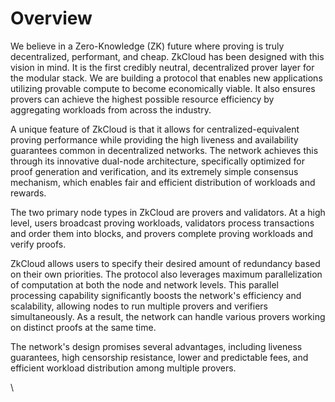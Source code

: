 # Overview

We believe in a Zero-Knowledge (ZK) future where proving is truly decentralized, performant, and cheap. ZkCloud has been designed with this vision in mind. It is the first credibly neutral, decentralized prover layer for the modular stack. We are building a protocol that enables new applications utilizing provable compute to become economically viable. It also ensures provers can achieve the highest possible resource efficiency by aggregating workloads from across the industry.

A unique feature of ZkCloud is that it allows for centralized-equivalent proving performance while providing the high liveness and availability guarantees common in decentralized networks. The network achieves this through its innovative dual-node architecture, specifically optimized for proof generation and verification, and its extremely simple consensus mechanism, which enables fair and efficient distribution of workloads and rewards.

The two primary node types in ZkCloud are provers and validators. At a high level, users broadcast proving workloads, validators process transactions and order them into blocks, and provers complete proving workloads and verify proofs.

ZkCloud allows users to specify their desired amount of redundancy based on their own priorities. The protocol also leverages maximum parallelization of computation at both the node and network levels. This parallel processing capability significantly boosts the network's efficiency and scalability, allowing nodes to run multiple provers and verifiers simultaneously. As a result, the network can handle various provers working on distinct proofs at the same time.

The network's design promises several advantages, including liveness guarantees, high censorship resistance, lower and predictable fees, and efficient workload distribution among multiple provers.

\


